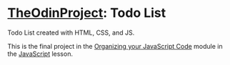 # [TheOdinProject](https://www.theodinproject.com/): Todo List

Todo List created with HTML, CSS, and JS.

This is the final project in the [Organizing your JavaScript Code](https://www.theodinproject.com/paths/full-stack-javascript/courses/javascript#organizing-your-javascript-code) module in the [JavaScript](https://www.theodinproject.com/paths/full-stack-javascript/courses/javascript) lesson.